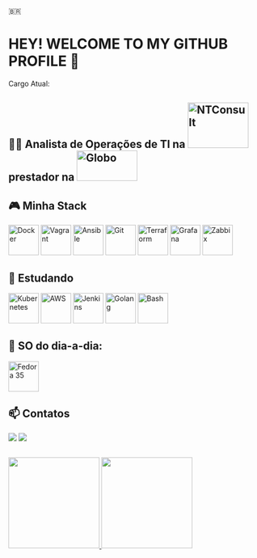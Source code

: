 🇧🇷
# HEY! WELCOME TO MY GITHUB PROFILE 👋

Cargo Atual: 
## 🧑‍🏭 Analista de Operações de TI na <img src="https://ntconsult.com.br/wp-content/uploads/2021/08/Logotipo.png" width="120" height="90" title="NTConsult"/> prestador na <img src="https://gkpb.com.br/wp-content/uploads/2020/12/novo-logo-globo-completo-8-cores-2021-696x364.jpg" width="120" height="60" title="Globo"/>
 
## 🎮 Minha Stack

<div>  
  <img src="https://cdn.jsdelivr.net/gh/devicons/devicon/icons/docker/docker-original-wordmark.svg" width="60" height="60" title="Docker"/>
  <img src="https://cdn.jsdelivr.net/gh/devicons/devicon/icons/vagrant/vagrant-original.svg" width="60" height="60" title="Vagrant"/>
  <img src="https://cdn.jsdelivr.net/gh/devicons/devicon/icons/ansible/ansible-original-wordmark.svg" width="60" height="60" title="Ansible"/>
  <img src="https://cdn.jsdelivr.net/gh/devicons/devicon/icons/git/git-original-wordmark.svg" width="60" height="60" title="Git"/>
  <img src="https://cdn.jsdelivr.net/gh/devicons/devicon/icons/terraform/terraform-original-wordmark.svg" width="60" height="60" title="Terraform"/>
  <img src="https://cdn.jsdelivr.net/gh/devicons/devicon/icons/grafana/grafana-original-wordmark.svg" width="60" height="60" title="Grafana"/>
  <img src="https://cdn.icon-icons.com/icons2/2699/PNG/512/zabbix_logo_icon_167937.png" width="60" height="60" title="Zabbix"/>
</div>          

## 🧠 Estudando

<div>
  <img src="https://cdn.jsdelivr.net/gh/devicons/devicon/icons/kubernetes/kubernetes-plain-wordmark.svg" width="60" height="60" title="Kubernetes"/>    
  <img src="https://cdn.jsdelivr.net/gh/devicons/devicon/icons/amazonwebservices/amazonwebservices-original-wordmark.svg" width="60" height="60" title="AWS"/>
  <img src="https://cdn.jsdelivr.net/gh/devicons/devicon/icons/jenkins/jenkins-original.svg" width="60" height="60" title="Jenkins"/>
  <img src="https://raw.githubusercontent.com/devicons/devicon/v2.15.1/icons/java/spring-original.svg" width="60" height="60" title="Golang"/>
  <img src="https://cdn.jsdelivr.net/gh/devicons/devicon/icons/java/java-original.svg" width="60" height="60" title="Bash"/>          
</div>

 ## 🤩 SO do dia-a-dia:
 
 <img src="https://cdn.jsdelivr.net/gh/devicons/devicon/icons/fedora/fedora-original.svg" width="60" height="60" title="Fedora 35">

## 📫 Contatos

<div>
<a href="https://www.linkedin.com/in/arthurbreis" target="_blank"><img src="https://img.shields.io/badge/-LinkedIn-%230077B5?style=for-the-badge&logo=linkedin&logoColor=white" target="_blank"></a>  
<a href = "mailto:arthur_dos_reis@hotmail.com"><img src="https://img.shields.io/badge/Email-D14836?style=for-the-badge&logo=gmail&logoColor=white" target="_blank"></a>
</div>

##
<div>
<a href="https://github.com/arthurbreis">
<img height="180em" src="https://github-readme-stats.vercel.app/api/top-langs/?username=arthurbreis&layout=compact&langs_count=7&theme=dracula"/>
<img height="180em" src="https://github-readme-stats.vercel.app/api?username=arthurbreis&show_icons=true&theme=dracula&include_all_commits=true&count_private=true"/>
</div>
